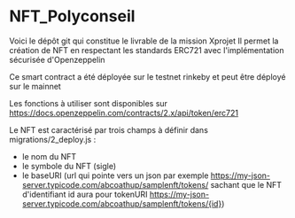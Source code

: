 # NFT_Polyconseil

Voici le dépôt git qui constitue le livrable de la mission Xprojet
Il permet la création de NFT en respectant les standards ERC721 avec l'implémentation sécurisée d'Openzeppelin

Ce smart contract a été déployée sur le testnet rinkeby et peut être déployé sur le mainnet

Les fonctions à utiliser sont disponibles sur https://docs.openzeppelin.com/contracts/2.x/api/token/erc721

Le NFT est caractérisé par trois champs à définir dans migrations/2_deploy.js :
- le nom du NFT
- le symbole du NFT (sigle)
- le baseURI (url qui pointe vers un json par exemple https://my-json-server.typicode.com/abcoathup/samplenft/tokens/ sachant que le NFT d'identifiant id aura pour tokenURI https://my-json-server.typicode.com/abcoathup/samplenft/tokens/{id})



